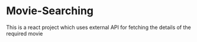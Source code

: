 # Movie-Searching
This is a react project which uses external API for fetching the details of the required movie
